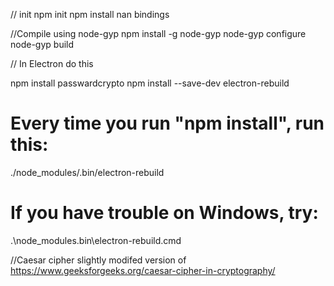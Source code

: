// init
npm init
npm install nan bindings

//Compile using node-gyp
npm install -g node-gyp
node-gyp configure
node-gyp build

// In Electron do this

npm install passwardcrypto
npm install --save-dev electron-rebuild

# Every time you run "npm install", run this:
./node_modules/.bin/electron-rebuild

# If you have trouble on Windows, try:
.\node_modules\.bin\electron-rebuild.cmd

//Caesar cipher slightly modifed version of https://www.geeksforgeeks.org/caesar-cipher-in-cryptography/